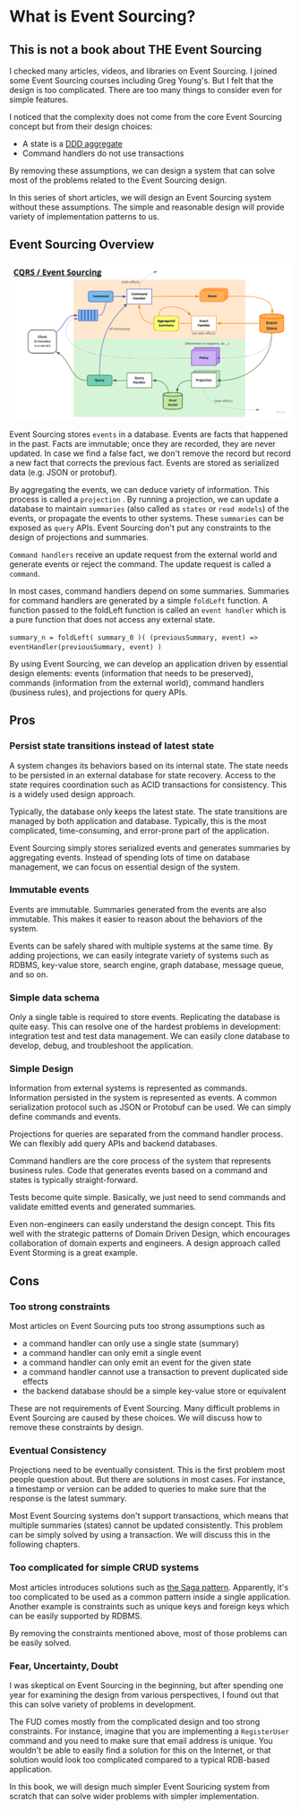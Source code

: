 # What is Event Sourcing?

## This is not a book about THE Event Sourcing

I checked many articles, videos, and libraries on Event Sourcing. I joined some Event Sourcing courses including Greg Young's. But I felt that the design is too complicated. There are too many things to consider even for simple features.

I noticed that the complexity does not come from the core Event Sourcing concept but from their design choices:

* A state is a [DDD aggregate](https://martinfowler.com/bliki/DDD\_Aggregate.html)
* Command handlers do not use transactions

By removing these assumptions, we can design a system that can solve most of the problems related to the Event Sourcing design.

In this series of short articles, we will design an Event Sourcing system without these assumptions. The simple and reasonable design will provide variety of implementation patterns to us.

## Event Sourcing Overview

![](<../.gitbook/assets/image (9).png>)

Event Sourcing stores `events` in a database. Events are facts that happened in the past. Facts are immutable; once they are recorded, they are never updated. In case we find a false fact, we don't remove the record but record a new fact that corrects the previous fact. Events are stored as serialized data (e.g. JSON or protobuf).

By aggregating the events, we can deduce variety of information. This process is called a `projection` . By running a projection, we can update a database to maintain `summaries` (also called as `states` or `read models`) of the events, or propagate the events to other systems. These `summaries` can be exposed as `query` APIs. Event Sourcing don't put any constraints to the design of projections and summaries.

`Command handlers` receive an update request from the external world and generate events or reject the command. The update request is called a `command`.

In most cases, command handlers depend on some summaries. Summaries for command handlers are generated by a simple `foldLeft` function. A function passed to the foldLeft function is called an `event handler` which is a pure function that does not access any external state.

`summary_n = foldLeft( summary_0 )( (previousSummary, event) => eventHandler(previousSummary, event) )`

By using Event Sourcing, we can develop an application driven by essential design elements: events (information that needs to be preserved), commands (information from the external world), command handlers (business rules), and projections for query APIs.

## Pros

### Persist state transitions instead of latest state

A system changes its behaviors based on its internal state. The state needs to be persisted in an external database for state recovery. Access to the state requires coordination such as ACID transactions for consistency. This is a widely used design approach.

Typically, the database only keeps the latest state. The state transitions are managed by both application and database. Typically, this is the most complicated, time-consuming, and error-prone part of the application.

Event Sourcing simply stores serialized events and generates summaries by aggregating events. Instead of spending lots of time on database management, we can focus on essential design of the system.

### Immutable events&#x20;

Events are immutable. Summaries generated from the events are also immutable. This makes it easier to reason about the behaviors of the system.

Events can be safely shared with multiple systems at the same time. By adding projections, we can easily integrate variety of systems such as RDBMS, key-value store, search engine, graph database, message queue, and so on.

### Simple data schema

Only a single table is required to store events. Replicating the database is quite easy. This can resolve one of the hardest problems in development: integration test and test data management.  We can easily clone database  to develop, debug, and troubleshoot the application.

### Simple Design

Information from external systems is represented as commands. Information persisted in the system is represented as events. A common serialization protocol such as JSON or Protobuf can be used. We can simply define commands and events.

Projections for queries are separated from the command handler process. We can flexibly add query APIs and backend databases.

Command handlers are the core process of the system that represents business rules. Code that generates events based on a command and states is typically straight-forward.

Tests become quite simple. Basically, we just need to send commands and validate emitted events and generated summaries.

Even non-engineers can easily understand the design concept. This fits well with the strategic patterns of Domain Driven Design, which encourages collaboration of domain experts and engineers. A design approach called Event Storming is a great example.

## Cons

### Too strong constraints

Most articles on Event Sourcing puts too strong assumptions such as

* a command handler can only use a single state (summary)
* a command handler can only emit a single event
* a command handler can only emit an event for the given state
* a command handler cannot use a transaction to prevent duplicated side effects
* the backend database should be a simple key-value store or equivalent

These are not requirements of Event Sourcing. Many difficult problems in Event Sourcing are caused by these choices. We will discuss how to remove these constraints by design.

### Eventual Consistency

Projections need to be eventually consistent. This is the first problem most people question about. But there are solutions in most cases. For instance, a timestamp or version can be added to queries to make sure that the response is the latest summary.

Most Event Sourcing systems don't support transactions, which means that multiple summaries (states) cannot be updated consistently. This problem can be simply solved by using a transaction. We will discuss this in the following chapters.

### Too complicated for simple CRUD systems

Most articles introduces solutions such as [the Saga pattern](https://microservices.io/patterns/data/saga.html). Apparently, it's too complicated to be used as a common pattern inside a single application. Another example is constraints such as unique keys and foreign keys which can be easily supported by RDBMS.

By removing the constraints mentioned above, most of those problems can be easily solved.

### Fear, Uncertainty, Doubt

I was skeptical on Event Sourcing in the beginning, but after spending one year for examining the design from various perspectives, I found out that this can solve variety of problems in development.

The FUD comes mostly from the complicated design and too strong constraints. For instance, imagine that you are implementing a `RegisterUser` command and you need to make sure that email address is unique. You wouldn't be able to easily find a solution for this on the Internet, or that solution would look too complicated compared to a typical RDB-based application.

In this book, we will design much simpler Event Souricing system from scratch that can solve wider problems with simpler implementation.
